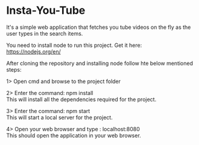 # Insta-You-Tube
It's a simple web application that fetches you tube videos on the fly as the user types in the search items.

You need to install node to run this project. Get it here: https://nodejs.org/en/

After cloning the repository and installing node follow hte below mentioned steps:

1> Open cmd and browse to the project folder

2> Enter the command: npm install  
   This will install all the dependencies required for the project.

3> Enter the command: npm start  
   This will start a local server for the project.

4> Open your web browser and type : localhost:8080  
   This should open the application in your web browser.
